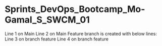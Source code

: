 # Sprints_DevOps_Bootcamp_Mo-Gamal_S_SWCM_01
Line 1 on Main
Line 2 on Main
Feature branch is created with below lines:
Line 3 on branch feature
Line 4 on branch feature